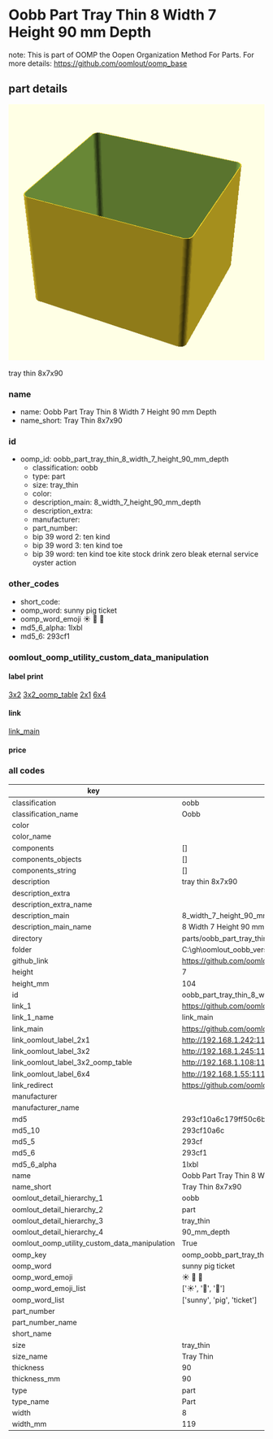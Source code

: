 # Oobb Part Tray Thin 8 Width 7 Height 90 mm Depth  

note: This is part of OOMP the Oopen Organization Method For Parts. For more details: https://github.com/oomlout/oomp_base

##  part details
  

[![](3dpr.png)](3dpr.png)

tray thin 8x7x90



### name
* name: Oobb Part Tray Thin 8 Width 7 Height 90 mm Depth
* name_short: Tray Thin 8x7x90 
### id
* oomp_id: oobb_part_tray_thin_8_width_7_height_90_mm_depth
  * classification: oobb
  * type: part
  * size: tray_thin
  * color: 
  * description_main: 8_width_7_height_90_mm_depth
  * description_extra: 
  * manufacturer: 
  * part_number: 
  * bip 39 word 2: ten kind
  * bip 39 word 3: ten kind toe
  * bip 39 word: ten kind toe kite stock drink zero bleak eternal service oyster action

### other_codes
* short_code: 
* oomp_word: sunny pig ticket
* oomp_word_emoji :sunny: :pig: :ticket:
* md5_6_alpha: 1lxbl
* md5_6: 293cf1






### oomlout_oomp_utility_custom_data_manipulation
#### label print
[3x2](http://192.168.1.245:1112/?label=oomp%201lxbl)
[3x2_oomp_table](http://192.168.1.108:1112/?label=oomp%201lxbl)
[2x1](http://192.168.1.242:1112/?label=oomp%201lxbl)
[6x4](http://192.168.1.55:1112/?label=oomp%201lxbl)    

#### link

[link_main](https://github.com/oomlout/oomlout_oobb_version_4_generated_parts/tree/main/navigation_oomp/oobb/part/tray_thin/8_width_7_height_90_mm_depth/part)                              

#### price







### all codes 
| key | value |  
| --- | --- |  
| classification | oobb |  
| classification_name | Oobb |  
| color |  |  
| color_name |  |  
| components | [] |  
| components_objects | [] |  
| components_string | [] |  
| description | tray thin 8x7x90 |  
| description_extra |  |  
| description_extra_name |  |  
| description_main | 8_width_7_height_90_mm_depth |  
| description_main_name | 8 Width 7 Height 90 mm Depth |  
| directory | parts/oobb_part_tray_thin_8_width_7_height_90_mm_depth |  
| folder | C:\gh\oomlout_oobb_version_4_generated_parts\parts\oobb_part_tray_thin_8_width_7_height_90_mm_depth |  
| github_link | https://github.com/oomlout/oomlout_oomp_part_src/tree/main/parts/oobb_part_tray_thin_8_width_7_height_90_mm_depth |  
| height | 7 |  
| height_mm | 104 |  
| id | oobb_part_tray_thin_8_width_7_height_90_mm_depth |  
| link_1 | https://github.com/oomlout/oomlout_oobb_version_4_generated_parts/tree/main/navigation_oomp/oobb/part/tray_thin/8_width_7_height_90_mm_depth/part |  
| link_1_name | link_main |  
| link_main | https://github.com/oomlout/oomlout_oobb_version_4_generated_parts/tree/main/navigation_oomp/oobb/part/tray_thin/8_width_7_height_90_mm_depth/part |  
| link_oomlout_label_2x1 | http://192.168.1.242:1112/?label=oomp%201lxbl |  
| link_oomlout_label_3x2 | http://192.168.1.245:1112/?label=oomp%201lxbl |  
| link_oomlout_label_3x2_oomp_table | http://192.168.1.108:1112/?label=oomp%201lxbl |  
| link_oomlout_label_6x4 | http://192.168.1.55:1112/?label=oomp%201lxbl |  
| link_redirect | https://github.com/oomlout/oomlout_oobb_version_4_generated_parts/tree/main/parts/oobb_tray_thin_08_07_90 |  
| manufacturer |  |  
| manufacturer_name |  |  
| md5 | 293cf10a6c179ff50c6b07b3c71ea6f7 |  
| md5_10 | 293cf10a6c |  
| md5_5 | 293cf |  
| md5_6 | 293cf1 |  
| md5_6_alpha | 1lxbl |  
| name | Oobb Part Tray Thin 8 Width 7 Height 90 mm Depth |  
| name_short | Tray Thin 8x7x90  |  
| oomlout_detail_hierarchy_1 | oobb |  
| oomlout_detail_hierarchy_2 | part |  
| oomlout_detail_hierarchy_3 | tray_thin |  
| oomlout_detail_hierarchy_4 | 90_mm_depth |  
| oomlout_oomp_utility_custom_data_manipulation | True |  
| oomp_key | oomp_oobb_part_tray_thin_8_width_7_height_90_mm_depth |  
| oomp_word | sunny pig ticket |  
| oomp_word_emoji | :sunny: :pig: :ticket: |  
| oomp_word_emoji_list | [':sunny:', ':pig:', ':ticket:'] |  
| oomp_word_list | ['sunny', 'pig', 'ticket'] |  
| part_number |  |  
| part_number_name |  |  
| short_name |  |  
| size | tray_thin |  
| size_name | Tray Thin |  
| thickness | 90 |  
| thickness_mm | 90 |  
| type | part |  
| type_name | Part |  
| width | 8 |  
| width_mm | 119 |  
